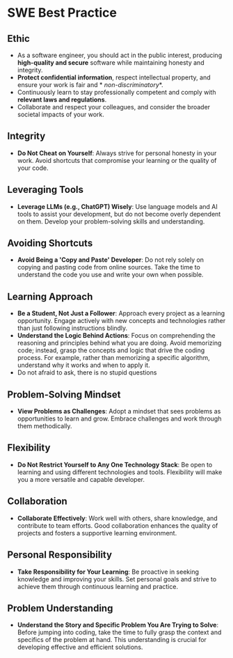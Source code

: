 # SWE Best Practice

## Ethic

- As a software engineer, you should act in the public interest, producing **high-quality and secure** software while
  maintaining honesty and integrity.
- **Protect confidential information**, respect intellectual property, and ensure your work is fair and *
  *non-discriminatory**.
- Continuously learn to stay professionally competent and comply with **relevant laws and regulations**.
- Collaborate and respect your colleagues, and consider the broader societal impacts of your work.

## Integrity

- **Do Not Cheat on Yourself**: Always strive for personal honesty in your work. Avoid shortcuts that compromise your
  learning or the quality of your code.

## Leveraging Tools

- **Leverage LLMs (e.g., ChatGPT) Wisely**: Use language models and AI tools to assist your development, but do not
  become overly dependent on them. Develop your problem-solving skills and understanding.

## Avoiding Shortcuts

- **Avoid Being a 'Copy and Paste' Developer**: Do not rely solely on copying and pasting code from online sources. Take
  the time to understand the code you use and write your own when possible.

## Learning Approach

- **Be a Student, Not Just a Follower**: Approach every project as a learning opportunity. Engage actively with new
  concepts and technologies rather than just following instructions blindly.
- **Understand the Logic Behind Actions**: Focus on comprehending the reasoning and principles behind what you are
  doing. Avoid memorizing code; instead, grasp the concepts and logic that drive the coding process. For example, rather
  than memorizing a specific algorithm, understand why it works and when to apply it.
- Do not afraid to ask, there is no stupid questions

## Problem-Solving Mindset

- **View Problems as Challenges**: Adopt a mindset that sees problems as opportunities to learn and grow. Embrace
  challenges and work through them methodically.

## Flexibility

- **Do Not Restrict Yourself to Any One Technology Stack**: Be open to learning and using different technologies and
  tools. Flexibility will make you a more versatile and capable developer.

## Collaboration

- **Collaborate Effectively**: Work well with others, share knowledge, and contribute to team efforts. Good
  collaboration enhances the quality of projects and fosters a supportive learning environment.

## Personal Responsibility

- **Take Responsibility for Your Learning**: Be proactive in seeking knowledge and improving your skills. Set personal
  goals and strive to achieve them through continuous learning and practice.

## Problem Understanding

- **Understand the Story and Specific Problem You Are Trying to Solve**: Before jumping into coding, take the time to
  fully grasp the context and specifics of the problem at hand. This understanding is crucial for developing effective
  and efficient solutions.